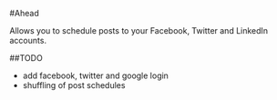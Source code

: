 #Ahead

Allows you to schedule posts to your Facebook, Twitter and LinkedIn accounts.

##TODO

- add facebook, twitter and google login
- shuffling of post schedules